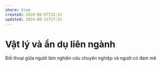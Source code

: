 ```yaml
---  
share: true  
created: 2024-08-07T22:31  
updated: 2024-08-11T17:53  
---  
```

# Vật lý và ẩn dụ liên ngành  
Đối thoại giữa người làm nghiên cứu chuyên nghiệp và người có đam mê